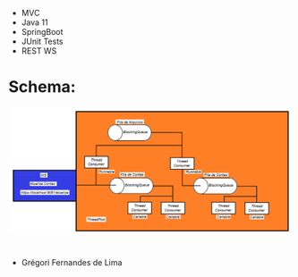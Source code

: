 - MVC
- Java 11
- SpringBoot
- JUnit Tests
- REST WS


# Schema:
![](https://github.com/gregoriLima/simulado/blob/master/schema.png)
#



  - Grégori Fernandes de Lima
